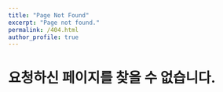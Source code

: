 ```yaml
---
title: "Page Not Found"
excerpt: "Page not found."
permalink: /404.html
author_profile: true
--- 
```


# 요청하신 페이지를 찾을 수 없습니다.

